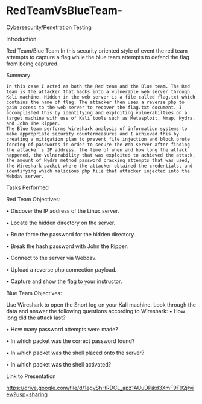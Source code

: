 # RedTeamVsBlueTeam-
Cybersecurity/Penetration Testing

Introduction

Red Team/Blue Team
    In this security oriented style of event the red team attempts to capture a flag while the blue team attempts to defend the flag from being captured.
    
Summary

    In this case I acted as both the Red team and the Blue team. The Red team is the attacker that hacks into a vulnerable web server through Kali machine. Hidden in the web server is a file called flag.txt which contains the name of flag. The attacker then uses a reverse php to gain access to the web server to recover the flag.txt document. I accomplished this by identifying and exploiting vulnerabilties on a target machine with use of Kali tools such as Metasploit, Nmap, Hydra, and John The Ripper.       
    The Blue team performs Wireshark analysis of information systems to make appropriate security countermeasures and I achieved this by creating a mitigation plan to prevent file injection and block brute forcing of passwords in order to secure the Web server after finding the attacker's IP address, the time of when and how long the attack happened, the vulnerability that was exploited to achieved the attack, the amount of Hydra method password cracking attempts that was used, the Wireshark packet where the attacker obtained the credentials, and identifying which malicious php file that attacker injected into the Webdav server.

Tasks Performed

Red Team Objectives:

•	Discover the lP address of the Linux server.

•	Locate the hidden directory on the server.

•	Brute force the password for the hidden directory.

•	Break the hash password with John the Ripper.

•	Connect to the server via Webdav.

•	Upload a reverse php connection payload.

•	Capture and show the flag to your instructor.

Blue Team Objectives:

Use Wireshark to open the Snort log on your Kali machine.
Look through the data and answer the following questions according to Wireshark:
•	How long did the attack last?

•	How many password attempts were made?

•	ln which packet was the correct password found?

•	In which packet was the shell placed onto the server?

•	In which packet was the shell activated?


Link to Presentation

https://drive.google.com/file/d/1egvShHRDCL_apz1AUuDPjkd3XmF9F92j/view?usp=sharing 

